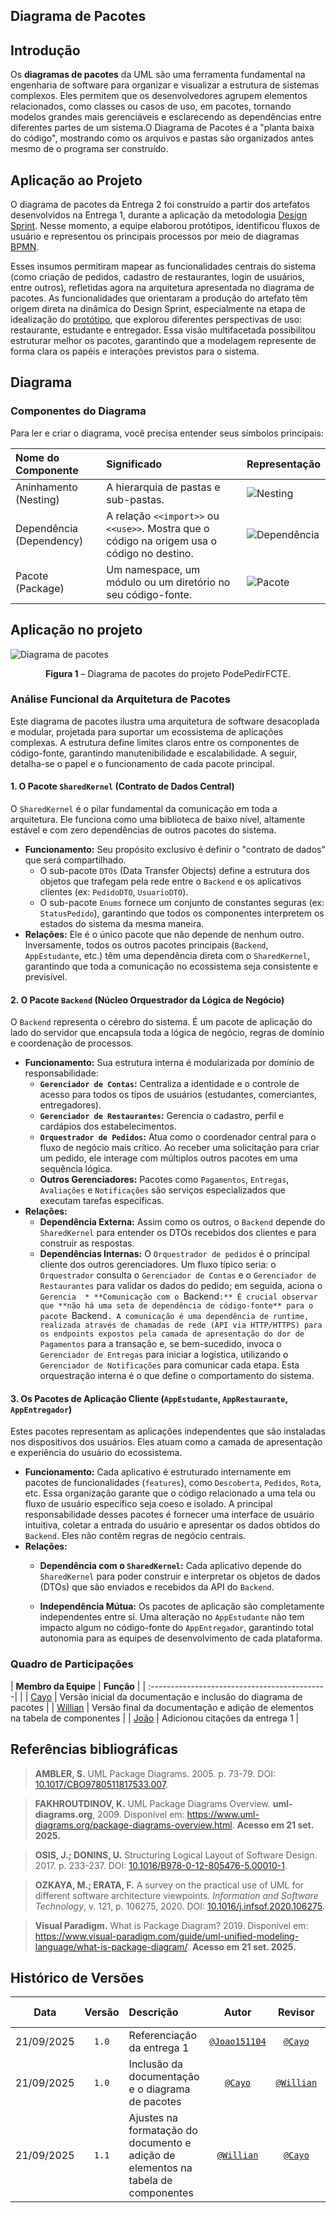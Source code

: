 ## Diagrama de Pacotes

## Introdução

Os **diagramas de pacotes** da UML são uma ferramenta fundamental na engenharia de software para organizar e visualizar a estrutura de sistemas complexos. Eles permitem que os desenvolvedores agrupem elementos relacionados, como classes ou casos de uso, em pacotes, tornando modelos grandes mais gerenciáveis e esclarecendo as dependências entre diferentes partes de um sistema.O Diagrama de Pacotes é a "planta baixa do código", mostrando como os arquivos e pastas são organizados antes mesmo de o programa ser construído.

## Aplicação ao Projeto
O diagrama de pacotes da Entrega 2 foi construído a partir dos artefatos desenvolvidos na Entrega 1, durante a aplicação da metodologia [Design Sprint](https://unbarqdsw2025-2-turma01.github.io/2025.2-T01-G7_PodePedirFCTE_Entrega_01/#/./Base/design-sprint/1.1.DesignSprint). Nesse momento, a equipe elaborou protótipos, identificou fluxos de usuário e representou os principais processos por meio de diagramas [BPMN](https://unbarqdsw2025-2-turma01.github.io/2025.2-T01-G7_PodePedirFCTE_Entrega_01/#/Base/bpmn/1.3.ModelagemBPMN).

Esses insumos permitiram mapear as funcionalidades centrais do sistema (como criação de pedidos, cadastro de restaurantes, login de usuários, entre outros), refletidas agora na arquitetura apresentada no diagrama de pacotes. As funcionalidades que orientaram a produção do artefato têm origem direta na dinâmica do Design Sprint, especialmente na etapa de idealização do [protótipo](https://unbarqdsw2025-2-turma01.github.io/2025.2-T01-G7_PodePedirFCTE_Entrega_01/#/./Base/design-sprint/1.1.5.Prototype), que explorou diferentes perspectivas de uso: restaurante, estudante e entregador. Essa visão multifacetada possibilitou estruturar melhor os pacotes, garantindo que a modelagem represente de forma clara os papéis e interações previstos para o sistema.

## Diagrama

### Componentes do Diagrama

Para ler e criar o diagrama, você precisa entender seus símbolos principais:

| **Nome do Componente** | **Significado** | **Representação** |
| :--- | :--- | :--- |
| Aninhamento (Nesting) | A hierarquia de pastas e sub-pastas. | ![Nesting](../../DiagramaDePacotes/nest.png)  |
| Dependência (Dependency) | A relação `<<import>>` ou `<<use>>`. Mostra que o código na origem usa o código no destino. | ![Dependência](../../DiagramaDePacotes/dependency.png)  |
| Pacote (Package) | Um namespace, um módulo ou um diretório no seu código-fonte. | ![Pacote](../../DiagramaDePacotes/package-inside.png) |

## Aplicação no projeto
![Diagrama de pacotes](<../../DiagramaDePacotes/diagrama de pacotes.png>)
<div align="center">
<strong>Figura 1</strong> – Diagrama de pacotes do projeto PodePedirFCTE.
</div>

### Análise Funcional da Arquitetura de Pacotes

Este diagrama de pacotes ilustra uma arquitetura de software desacoplada e modular, projetada para suportar um ecossistema de aplicações complexas. A estrutura define limites claros entre os componentes de código-fonte, garantindo manutenibilidade e escalabilidade. A seguir, detalha-se o papel e o funcionamento de cada pacote principal.

#### 1. O Pacote `SharedKernel` (Contrato de Dados Central)

O `SharedKernel` é o pilar fundamental da comunicação em toda a arquitetura. Ele funciona como uma biblioteca de baixo nível, altamente estável e com zero dependências de outros pacotes do sistema.

* **Funcionamento:** Seu propósito exclusivo é definir o "contrato de dados" que será compartilhado.
    * O sub-pacote `DTOs` (Data Transfer Objects) define a estrutura dos objetos que trafegam pela rede entre o `Backend` e os aplicativos clientes (ex: `PedidoDTO`, `UsuarioDTO`).
    * O sub-pacote `Enums` fornece um conjunto de constantes seguras (ex: `StatusPedido`), garantindo que todos os componentes interpretem os estados do sistema da mesma maneira.
* **Relações:** Ele é o único pacote que não depende de nenhum outro. Inversamente, todos os outros pacotes principais (`Backend`, `AppEstudante`, etc.) têm uma dependência direta com o `SharedKernel`, garantindo que toda a comunicação no ecossistema seja consistente e previsível.

#### 2. O Pacote `Backend` (Núcleo Orquestrador da Lógica de Negócio)

O `Backend` representa o cérebro do sistema. É um pacote de aplicação do lado do servidor que encapsula toda a lógica de negócio, regras de domínio e coordenação de processos.

* **Funcionamento:** Sua estrutura interna é modularizada por domínio de responsabilidade:
    * **`Gerenciador de Contas`:** Centraliza a identidade e o controle de acesso para todos os tipos de usuários (estudantes, comerciantes, entregadores).
    * **`Gerenciador de Restaurantes`:** Gerencia o cadastro, perfil e cardápios dos estabelecimentos.
    * **`Orquestrador de Pedidos`:** Atua como o coordenador central para o fluxo de negócio mais crítico. Ao receber uma solicitação para criar um pedido, ele interage com múltiplos outros pacotes em uma sequência lógica.
    * **Outros Gerenciadores:** Pacotes como `Pagamentos`, `Entregas`, `Avaliações` e `Notificações` são serviços especializados que executam tarefas específicas.
* **Relações:**
    * **Dependência Externa:** Assim como os outros, o `Backend` depende do `SharedKernel` para entender os DTOs recebidos dos clientes e para construir as respostas.
    * **Dependências Internas:** O `Orquestrador de pedidos` é o principal cliente dos outros gerenciadores. Um fluxo típico seria: o `Orquestrador` consulta o `Gerenciador de Contas` e o `Gerenciador de Restaurantes` para validar os dados do pedido; em seguida, aciona o `Gerencia  * **Comunicação com o `Backend`:** É crucial observar que **não há uma seta de dependência de código-fonte** para o pacote `Backend`. A comunicação é uma dependência de runtime, realizada através de chamadas de rede (API via HTTP/HTTPS) para os endpoints expostos pela camada de apresentação do dor de Pagamentos` para a transação e, se bem-sucedido, invoca o `Gerenciador de Entregas` para iniciar a logística, utilizando o `Gerenciador de Notificações` para comunicar cada etapa. Esta orquestração interna é o que define o comportamento do sistema.

#### 3. Os Pacotes de Aplicação Cliente (`AppEstudante`, `AppRestaurante`, `AppEntregador`)

Estes pacotes representam as aplicações independentes que são instaladas nos dispositivos dos usuários. Eles atuam como a camada de apresentação e experiência do usuário do ecossistema.

* **Funcionamento:** Cada aplicativo é estruturado internamente em pacotes de funcionalidades (`features`), como `Descoberta`, `Pedidos`, `Rota`, etc. Essa organização garante que o código relacionado a uma tela ou fluxo de usuário específico seja coeso e isolado. A principal responsabilidade desses pacotes é fornecer uma interface de usuário intuitiva, coletar a entrada do usuário e apresentar os dados obtidos do `Backend`. Eles não contêm regras de negócio centrais.
* **Relações:**
    * **Dependência com o `SharedKernel`:** Cada aplicativo depende do `SharedKernel` para poder construir e interpretar os objetos de dados (DTOs) que são enviados e recebidos da API do `Backend`.
    
    * **Independência Mútua:** Os pacotes de aplicação são completamente independentes entre si. Uma alteração no `AppEstudante` não tem impacto algum no código-fonte do `AppEntregador`, garantindo total autonomia para as equipes de desenvolvimento de cada plataforma.

### Quadro de Participações
| **Membro da Equipe**                             | **Função** |
| :--------------------------------------------| |
| [Cayo](https://github.com/Cayoalencar)              | Versão inicial da documentação e inclusão do diagrama de pacotes |
| [Willian](https://github.com/Wooo589)               | Versão final da documentação e adição de elementos na tabela de componentes |
| [João](https://github.com/Joao151104)               | Adicionou citações da entrega 1 |

## Referências bibliográficas

> **AMBLER, S.** UML Package Diagrams. 2005. p. 73-79. DOI: [10.1017/CBO9780511817533.007](https://doi.org/10.1017/CBO9780511817533.007).

> **FAKHROUTDINOV, K.** UML Package Diagrams Overview. **uml-diagrams.org**, 2009. Disponível em: https://www.uml-diagrams.org/package-diagrams-overview.html. **Acesso em 21 set. 2025.**

> **OSIS, J.; DONINS, U.** Structuring Logical Layout of Software Design. 2017. p. 233-237. DOI: [10.1016/B978-0-12-805476-5.00010-1](https://doi.org/10.1016/B978-0-12-805476-5.00010-1).

> **OZKAYA, M.; ERATA, F.** A survey on the practical use of UML for different software architecture viewpoints. *Information and Software Technology*, v. 121, p. 106275, 2020. DOI: [10.1016/j.infsof.2020.106275](https://doi.org/10.1016/j.infsof.2020.106275).

> **Visual Paradigm.** What is Package Diagram? 2019. Disponível em: https://www.visual-paradigm.com/guide/uml-unified-modeling-language/what-is-package-diagram/. **Acesso em 21 set. 2025.**



## Histórico de Versões

| **Data**       | **Versão** | **Descrição**                         | **Autor**                                      | **Revisor**                                      | **Data da Revisão** |
| :--------: | :----: | :-------------------------------- | :----------------------------------------: | :----------------------------------------: | :-------------: |
| 21/09/2025 |  `1.0`   | Referenciação da entrega 1 | [`@Joao151104`](https://github.com/Joao151104) | [`@Cayo`](https://github.com/Cayoalencar) |   22/09/2025    |
| 21/09/2025 |  `1.0`   | Inclusão da documentação e o diagrama de pacotes | [`@Cayo`](https://github.com/Cayoalencar) | [`@Willian`](https://github.com/Wooo589) |   21/09/2025    |
| 21/09/2025 |  `1.1`   | Ajustes na formatação do documento e adição de elementos na tabela de componentes | [`@Willian`](https://github.com/Wooo589) | [`@Cayo`](https://github.com/Cayoalencar) |   21/09/2025    |